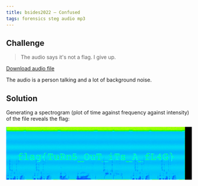 ```yaml
---
title: bsides2022 – Confused
tags: forensics steg audio mp3
---
```


## Challenge

> The audio says it's not a flag. I give up.

[Download audio file](/assets/ctf/bsidesrdu2022/confusion.mp3)

The audio is a person talking and a lot of background noise.

## Solution

Generating a spectrogram (plot of time against frequency against intensity) of the file reveals the flag:

![](/assets/ctf/bsidesrdu2022/confusion.png)